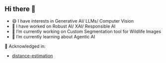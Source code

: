## Hi there 👋

<!--
**Ayrus144/Ayrus144** is a ✨ _special_ ✨ repository because its `README.md` (this file) appears on your GitHub profile.

Here are some ideas to get you started:

- 🔭 I’m currently working on ...
- 🌱 I’m currently learning ...
- 👯 I’m looking to collaborate on ...
- 🤔 I’m looking for help with ...
- 💬 Ask me about ...
- 📫 How to reach me: ...
- 😄 Pronouns: ...
- ⚡ Fun fact: ...
-->

- 😄 I have interests in Generative AI/ LLMs/ Computer Vision
- 💬 I have worked on Robust AI/ XAI/ Responsible AI
- 🔭 I’m currently working on Custom Segmentation tool for Wildlife Images
- 🌱 I’m currently learning about Agentic AI

💬 Acknowledged in:
- [distance-estimation](https://github.com/timmh/distance-estimation/#acknowledgements)
